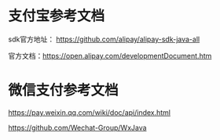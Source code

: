 # 支付宝参考文档

sdk官方地址： https://github.com/alipay/alipay-sdk-java-all

官方文档：https://open.alipay.com/developmentDocument.htm


# 微信支付参考文档

https://pay.weixin.qq.com/wiki/doc/api/index.html

https://github.com/Wechat-Group/WxJava